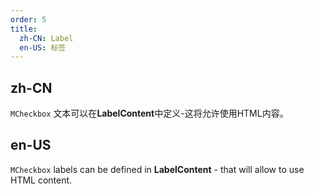 ```yaml
---
order: 5
title:
  zh-CN: Label
  en-US: 标签
---
```


## zh-CN

`MCheckbox` 文本可以在**LabelContent**中定义-这将允许使用HTML内容。

## en-US

`MCheckbox` labels can be defined in **LabelContent** - that will allow to use HTML content.
